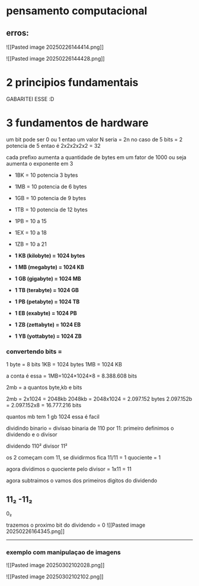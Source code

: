# pensamento computacional
## erros:
![[Pasted image 20250226144414.png]]

![[Pasted image 20250226144428.png]]

# 2 principios fundamentais

GABARITEI ESSE :D

# 3 fundamentos de hardware

um bit pode ser 0 ou 1
entao um valor N seria = 2n
no caso de 5 bits = 2 potencia de 5
entao é 2x2x2x2x2 = 32

cada prefixo aumenta a quantidade de bytes em um fator de 1000 ou seja aumenta o exponente em 3

- 1BK  = 10 potencia 3 bytes
- 1MB = 10 potencia de 6 bytes
- 1GB = 10 potencia de 9 bytes
- 1TB = 10 potencia de 12 bytes
- 1PB = 10 a 15
- 1EX = 10 a 18
- 1ZB = 10 a 21

- **1 KB (kilobyte) = 1024 bytes**
- **1 MB (megabyte) = 1024 KB**
- **1 GB (gigabyte) = 1024 MB**
- **1 TB (terabyte) = 1024 GB**
- **1 PB (petabyte) = 1024 TB**
- **1 EB (exabyte) = 1024 PB**
- **1 ZB (zettabyte) = 1024 EB**
- **1 YB (yottabyte) = 1024 ZB**

### convertendo bits =
1 byte = 8 bits
1KB = 1024 bytes
1MB =  1024 KB

a conta é essa = 1MB=1024×1024×8 = 8.388.608 bits

2mb = a quantos byte,kb e bits


2mb = 2x1024 = 2048kb
2048kb = 2048x1024 = 2.097.152 bytes
2.097.152b = 2.097.152x8 = 16.777.216 bits

quantos mb tem 1 gb
1024 essa é facil

dividindo binario = 
divisao binaria de 110 por 11: 
primeiro definimos o dividendo e o divisor

dividendo 110²
divisor 11²

os 2 começam com 11, se dividirmos fica 11/11 = 1
quociente = 1

agora dividimos o quociente pelo divisor = 1x11 = 11

agora subtraimos o vamos dos primeiros digitos do dividendo

  11₂
 -11₂
-----
   0₂

trazemos o proximo bit do dividendo = 0
![[Pasted image 20250226164345.png]]

---
### exemplo com manipulaçao de imagens

![[Pasted image 20250302102028.png]]

![[Pasted image 20250302102102.png]]
